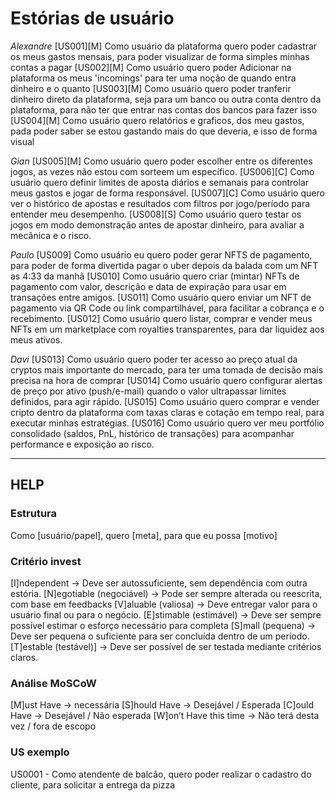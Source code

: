 # Estórias de usuário

_Alexandre_
[US001][M]
Como usuário da plataforma quero poder cadastrar os meus gastos mensais, para poder visualizar de forma simples minhas contas a pagar
[US002][M]
Como usuário quero poder Adicionar na plataforma os meus 'incomings' para ter uma noção de quando entra dinheiro e o quanto
[US003][M]
Como usuário quero poder tranferir dinheiro direto da plataforma, seja para um banco ou outra conta dentro da plataforma, para não ter que entrar nas contas dos bancos para fazer isso
[US004][M]
Como usuário quero relatórios e graficos, dos meu gastos, pada poder saber se estou gastando mais do que deveria, e isso de forma visual

_Gian_
[US005][M]
Como usuário quero poder escolher entre os diferentes jogos, as vezes não estou com sorteem um específico.
[US006][C]
Como usuário quero definir limites de aposta diários e semanais para controlar meus gastos e jogar de forma responsável.
[US007][C]
Como usuário quero ver o histórico de apostas e resultados com filtros por jogo/período para entender meu desempenho.
[US008][S]
Como usuário quero testar os jogos em modo demonstração antes de apostar dinheiro, para avaliar a mecânica e o risco.

_Paulo_
[US009]
Como usuário eu quero poder gerar NFTS de pagamento, para poder de forma divertida pagar o uber depois da balada com um NFT as 4:33 da manhã
[US010]
Como usuário quero criar (mintar) NFTs de pagamento com valor, descrição e data de expiração para usar em transações entre amigos.
[US011]
Como usuário quero enviar um NFT de pagamento via QR Code ou link compartilhável, para facilitar a cobrança e o recebimento.
[US012]
Como usuário quero listar, comprar e vender meus NFTs em um marketplace com royalties transparentes, para dar liquidez aos meus ativos.

_Davi_
[US013]
Como usuário quero poder ter acesso ao preço atual da cryptos mais importante do mercado, para ter uma tomada de decisão mais precisa na hora de comprar
[US014]
Como usuário quero configurar alertas de preço por ativo (push/e-mail) quando o valor ultrapassar limites definidos, para agir rápido.
[US015]
Como usuário quero comprar e vender cripto dentro da plataforma com taxas claras e cotação em tempo real, para executar minhas estratégias.
[US016]
Como usuário quero ver meu portfólio consolidado (saldos, PnL, histórico de transações) para acompanhar performance e exposição ao risco.

---

## HELP

### Estrutura

Como [usuário/papel], quero [meta], para que eu possa [motivo]

### Critério invest

[I]ndependent -> Deve ser autossuficiente, sem dependência com outra estória.
[N]egotiable (negociável) -> Pode ser sempre alterada ou reescrita, com base em feedbacks
[V]aluable (valiosa) -> Deve entregar valor para o usuário final ou para o negócio.
[E]stimable (estimável) -> Deve ser sempre possível estimar o esforço necessário para completa
[S]mall (pequena) -> Deve ser pequena o suficiente para ser concluída dentro de um período.
[T]estable (testável)] -> Deve ser possível de ser testada mediante critérios claros.

### Análise MoSCoW

[M]ust Have -> necessária
[S]hould Have -> Desejável / Esperada
[C]ould Have -> Desejável / Não esperada
[W]on’t Have this time -> Não terá desta vez / fora de escopo

### US exemplo

US0001 - Como atendente de balcão, quero poder realizar o cadastro do cliente, para solicitar a entrega da pizza
